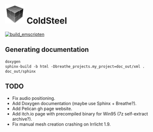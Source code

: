 # ![icon](logo.png) ColdSteel

[![build_emscripten](https://github.com/JaviCervera/coldsteel/actions/workflows/build_emscripten.yml/badge.svg)](https://github.com/JaviCervera/coldsteel/actions/workflows/build_emscripten.yml)

## Generating documentation

```shell
doxygen
sphinx-build -b html -Dbreathe_projects.my_project=doc_out/xml . doc_out/sphinx
```

## TODO

* Fix audio positioning.
* Add Doxygen documentation (maybe use Sphinx + Breathe?).
* Add Pelican gh page website.
* Add itch.io page with precompiled binary for Win95 (7z self-extract archive?).
* Fix manual mesh creation crashing on Irrlicht 1.9.
